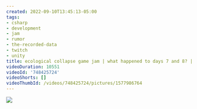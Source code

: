 ```yaml
---
created: 2022-09-10T13:45:13-05:00
tags:
- csharp
- development
- jam
- rumor
- the-recorded-data
- twitch
- unity
title: ecological collapse game jam | what happened to days 7 and 8? | day 9
videoDuration: 10551
videoId: '748425724'
videoShorts: []
videoThumbId: /videos/748425724/pictures/1577986764
---
```


![](20220910184513.jpg)
